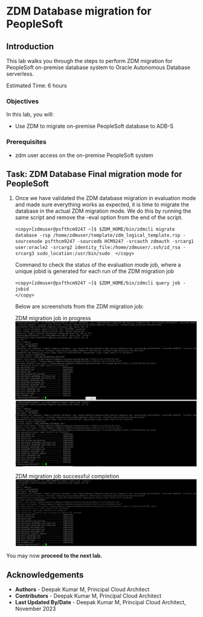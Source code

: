 # ZDM Database migration for PeopleSoft

## Introduction

This lab walks you through the steps to perform ZDM migration for  PeopleSoft on-premise database system to  Oracle Autonomous Database serverless.

Estimated Time: 6 hours

### Objectives
In this lab, you will:


* Use ZDM to migrate on-premise PeopleSoft database to ADB-S

### Prerequisites

* zdm user access on the on-premise PeopleSoft system


## Task: ZDM Database Final migration mode for PeopleSoft



1.  Once we have validated the ZDM database migration in evaluation mode and made sure everything works as expected, it is time to migrate the database in the actual ZDM migration mode. We do this by running the same script and remove the -eval option from the end of the script.
  
    ```
    <copy>[zdmuser@psfthcm9247 ~]$ $ZDM_HOME/bin/zdmcli migrate database -rsp /home/zdmuser/template/zdm_logical_template.rsp -sourcenode psfthcm9247 -sourcedb HCM9247 -srcauth zdmauth -srcarg1 user:oracle2 -srcarg2 identity_file:/home/zdmuser/.ssh/id_rsa -srcarg3 sudo_location:/usr/bin/sudo  </copy>
    ```

    Command to check the status of the evaluation mode job, where a unique jobid is generated for each run of the ZDM migration job

     ```
     <copy>[zdmuser@psfthcm9247 ~]$ $ZDM_HOME/bin/zdmcli query job -jobid
     </copy>
     ```


    Below are screenshots from the ZDM migration job:

    ZDM migration job in progress
    ![ZDM job screen](./images/zdm-migration.png "")
    ![ZDM job screen](./images/zdm-migration1.png "")

    


    ZDM migration job successful completion
    ![ZDM migration is successful](./images/zdm-migration2.png "")



You may now **proceed to the next lab.**


## Acknowledgements
* **Authors** - Deepak Kumar M, Principal Cloud Architect
* **Contributors** - Deepak Kumar M, Principal Cloud Architect
* **Last Updated By/Date** - Deepak Kumar M, Principal Cloud Architect, November 2023

